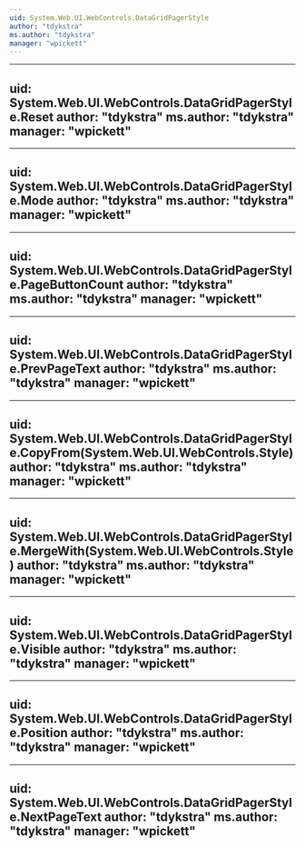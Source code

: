 ```yaml
---
uid: System.Web.UI.WebControls.DataGridPagerStyle
author: "tdykstra"
ms.author: "tdykstra"
manager: "wpickett"
---
```


---
uid: System.Web.UI.WebControls.DataGridPagerStyle.Reset
author: "tdykstra"
ms.author: "tdykstra"
manager: "wpickett"
---

---
uid: System.Web.UI.WebControls.DataGridPagerStyle.Mode
author: "tdykstra"
ms.author: "tdykstra"
manager: "wpickett"
---

---
uid: System.Web.UI.WebControls.DataGridPagerStyle.PageButtonCount
author: "tdykstra"
ms.author: "tdykstra"
manager: "wpickett"
---

---
uid: System.Web.UI.WebControls.DataGridPagerStyle.PrevPageText
author: "tdykstra"
ms.author: "tdykstra"
manager: "wpickett"
---

---
uid: System.Web.UI.WebControls.DataGridPagerStyle.CopyFrom(System.Web.UI.WebControls.Style)
author: "tdykstra"
ms.author: "tdykstra"
manager: "wpickett"
---

---
uid: System.Web.UI.WebControls.DataGridPagerStyle.MergeWith(System.Web.UI.WebControls.Style)
author: "tdykstra"
ms.author: "tdykstra"
manager: "wpickett"
---

---
uid: System.Web.UI.WebControls.DataGridPagerStyle.Visible
author: "tdykstra"
ms.author: "tdykstra"
manager: "wpickett"
---

---
uid: System.Web.UI.WebControls.DataGridPagerStyle.Position
author: "tdykstra"
ms.author: "tdykstra"
manager: "wpickett"
---

---
uid: System.Web.UI.WebControls.DataGridPagerStyle.NextPageText
author: "tdykstra"
ms.author: "tdykstra"
manager: "wpickett"
---
